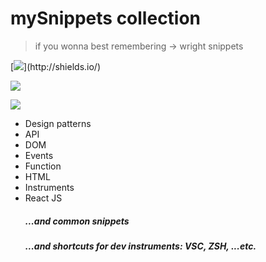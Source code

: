 # mySnippets collection
> if you wonna best remembering -> wright snippets

[![](https://img.shields.io/github/issues/kuklinv/mySnippets?)](http://shields.io/)

![](https://img.shields.io/github/last-commit/kuklinv/mySnippets?logo=github)

[![](https://img.shields.io/github/commit-activity/y/kuklinv/mySnippets?logo=github)](https://shields.io)

* Design patterns
* API
* DOM
* Events
* Function
* HTML
* Instruments
* React JS
  ##### ...and common snippets 
  ##### ...and shortcuts for dev instruments: VSC, ZSH, ...etc.
